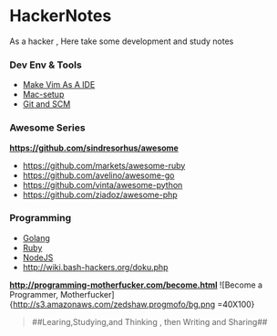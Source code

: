 HackerNotes
===========

As a hacker , Here take some development and study notes


### Dev Env & Tools
- [Make Vim As A IDE](tools/VimAsAIDE.md)
- [Mac-setup](tools/Mac_Dev_Tool_List.md)
- [Git and SCM](tools/git.md)

### Awesome Series
**<https://github.com/sindresorhus/awesome>**
- <https://github.com/markets/awesome-ruby>
- <https://github.com/avelino/awesome-go>
- <https://github.com/vinta/awesome-python>
- <https://github.com/ziadoz/awesome-php>


### Programming
- [Golang](/programming/Golang-ref-list.md)
- [Ruby](/programming/Ruby.md)
- [NodeJS](/programming/NodeJS.md)
- <http://wiki.bash-hackers.org/doku.php> 

**<http://programming-motherfucker.com/become.html>**
![Become a Programmer, Motherfucker]
{http://s3.amazonaws.com/zedshaw.progmofo/bg.png =40X100}

>
> ##Learing,Studying,and Thinking , then Writing and Sharing##
>
